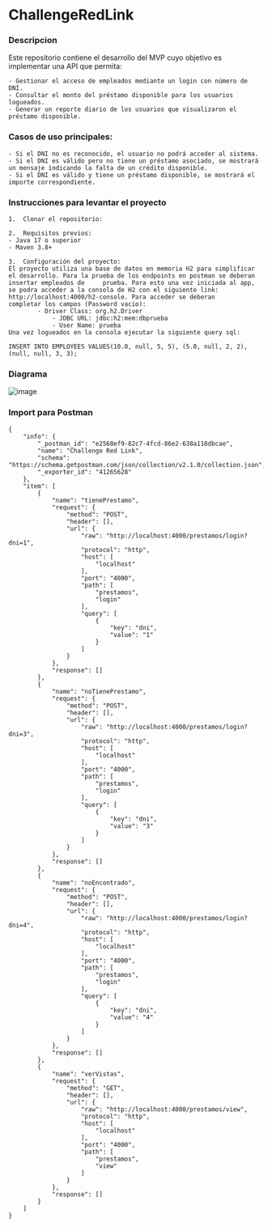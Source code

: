 # ChallengeRedLink
### Descripcion
Este repositorio contiene el desarrollo del MVP cuyo objetivo es implementar una API que permita:

    - Gestionar el acceso de empleados mediante un login con número de DNI.
    - Consultar el monto del préstamo disponible para los usuarios logueados.
    - Generar un reporte diario de los usuarios que visualizaron el préstamo disponible.

### Casos de uso principales:
	- Si el DNI no es reconocido, el usuario no podrá acceder al sistema.
	- Si el DNI es válido pero no tiene un préstamo asociado, se mostrará un mensaje indicando la falta de un crédito disponible.
	- Si el DNI es válido y tiene un préstamo disponible, se mostrará el importe correspondiente.

### Instrucciones para levantar el proyecto
	1.	Clonar el repositorio:

	2.	Requisitos previos:
	- Java 17 o superior
	- Maven 3.8+

	3.	Configuración del proyecto:
	El proyecto utiliza una base de datos en memoria H2 para simplificar el desarrollo. Para la prueba de los endpoints en postman se deberan insertar empleados de 	prueba. Para esto una vez iniciada al app, se podra acceder a la consola de H2 con el siguiente link: http://localhost:4000/h2-console. Para acceder se deberan 	completar los campos (Password vacio): 
 			- Driver Class: org.h2.Driver
    			- JDBC URL: jdbc:h2:mem:dbprueba
       			- User Name: prueba
	Una vez logueados en la consola ejecutar la siguiente query sql:
 ```
 INSERT INTO EMPLOYEES VALUES(10.0, null, 5, 5), (5.0, null, 2, 2), (null, null, 3, 3);
 ```

### Diagrama
![image](https://github.com/user-attachments/assets/d44b1f80-e99c-4e39-98f5-ee0f3214717d)

### Import para Postman
```
{
	"info": {
		"_postman_id": "e2560ef9-82c7-4fcd-86e2-638a118dbcae",
		"name": "Challenge Red Link",
		"schema": "https://schema.getpostman.com/json/collection/v2.1.0/collection.json",
		"_exporter_id": "41265628"
	},
	"item": [
		{
			"name": "tienePrestamo",
			"request": {
				"method": "POST",
				"header": [],
				"url": {
					"raw": "http://localhost:4000/prestamos/login?dni=1",
					"protocol": "http",
					"host": [
						"localhost"
					],
					"port": "4000",
					"path": [
						"prestamos",
						"login"
					],
					"query": [
						{
							"key": "dni",
							"value": "1"
						}
					]
				}
			},
			"response": []
		},
		{
			"name": "noTienePrestamo",
			"request": {
				"method": "POST",
				"header": [],
				"url": {
					"raw": "http://localhost:4000/prestamos/login?dni=3",
					"protocol": "http",
					"host": [
						"localhost"
					],
					"port": "4000",
					"path": [
						"prestamos",
						"login"
					],
					"query": [
						{
							"key": "dni",
							"value": "3"
						}
					]
				}
			},
			"response": []
		},
		{
			"name": "noEncontrado",
			"request": {
				"method": "POST",
				"header": [],
				"url": {
					"raw": "http://localhost:4000/prestamos/login?dni=4",
					"protocol": "http",
					"host": [
						"localhost"
					],
					"port": "4000",
					"path": [
						"prestamos",
						"login"
					],
					"query": [
						{
							"key": "dni",
							"value": "4"
						}
					]
				}
			},
			"response": []
		},
		{
			"name": "verVistas",
			"request": {
				"method": "GET",
				"header": [],
				"url": {
					"raw": "http://localhost:4000/prestamos/view",
					"protocol": "http",
					"host": [
						"localhost"
					],
					"port": "4000",
					"path": [
						"prestamos",
						"view"
					]
				}
			},
			"response": []
		}
	]
}
```



